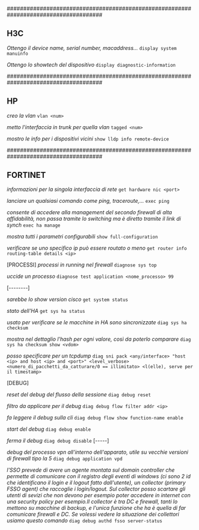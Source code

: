 #####################################################################################

## H3C ##

*Ottengo il device name, serial number, macaddress...*
`display system manuinfo`

*Ottengo lo showtech del dispositivo*
`display diagnostic-information`

#####################################################################################

## HP ##

*creo la vlan*
`vlan <num>`

*metto l'interfaccia in trunk per quella vlan*
`tagged <num>`

*mostro le info per i dispositivi vicini*
`show lldp info remote-device`



#####################################################################################

## FORTINET ##

*informazioni per la singola interfaccia di rete*
`get hardware nic <port>`

*lanciare un qualsiasi comando come ping, traceroute,...*
`exec ping`

*consente di accedere alla management del secondo firewall di alta affidabilità, non passa tramite lo switching ma è diretto tramite il link di synch*
`exec ha manage`

*mostra tutti i parametri configurabili*
`show full-configuration`

*verificare se uno specifico ip può essere routato o meno*
`get router info routing-table details <ip>`

[PROCESSI]
*processi in running nel firewall*
`diagnose sys top`

*uccide un processo*
`diagnose test application <nome_processo> 99`

[--------]

*sarebbe lo show version cisco*
`get system status`

*stato dell'HA*
`get sys ha status`

*usato per verificare se le macchine in HA sono sincronizzate*
`diag sys ha checksum`

*mostra nel dettaglio l'hash per ogni valore, così da poterlo comparare*
`diag sys ha checksum show <vdom>`

*posso specificare per un tcpdump*
`diag sni pack <any/interface> "host <ip> and host <ip> and <port>" <level_verbose> <numero_di_pacchetti_da_catturare/0 == illimitato> <l(elle), serve per il timestamp>`

[DEBUG]

*reset del debug del flusso della sessione*
`diag debug reset`

*filtro da applicare per il debug*
`diag debug flow filter addr <ip>`

*fa leggere il debug sulla cli*
`diag debug flow show function-name enable`

*start del debug*
`diag debug enable`

*ferma il debug*
`diag debug disable`
[-----]

*debug del processo vpn all'interno dell'apparato, utile su vecchie versioni di firewall tipo la 5*
`diag debug application vpd`

*l'SSO prevede di avere un agente montata sul domain controller che permette di comunicare con il registro degli eventi di windows (ci sono 2 id che identificano il login e il logout fatto dall'utente), un collector (primary FSSO agent) che raccoglie i login/logout. Sul collector posso scartare gli utenti di sevizi che non devono per esempio poter accedere in internet con una security policy per esempio.Il collector è tra DC e firewall, tanti lo mettono su macchine di backup, e l'unica funzione che ha è quella di far comunicare firewall e DC. Se volessi vedere la situazione dei collettori usiamo questo comando*
`diag debug authd fsso server-status`




